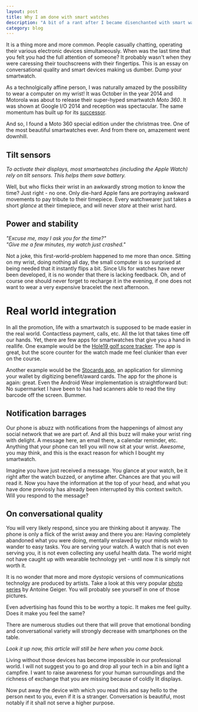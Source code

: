 ```yaml
---
layout: post
title: Why I am done with smart watches
description: "A bit of a rant after I became disenchanted with smart watches and sold mine"
category: blog
---
```


It is a thing more and more common. People casually chatting, operating their
various electronic devices simultaneously. When was the last time that you felt you had
the full attention of someone? It probably wasn't when they were caressing their
touchscreens with their fingertips. This is an essay on conversational
quality and smart devices making us dumber. Dump your smartwatch.

As a technolgically affine person, I was naturally amazed by the possibility to
wear a computer on my wrist! It was October in the year 2014 and Motorola was about to
release their super-hyped smartwatch *Moto 360*. It was shown at Google I/O 2014 and reception
was spectacular. The same momentum has built up for its [successor](http://www.wareable.com/smartwatches/motorola-moto-360-2-release-date-price-specs-725).

And so, I found a Moto 360 special edition under the christmas tree. One
of the most beautiful smartwatches ever. And from there on, amazement went downhill.

## Tilt sensors
*To activate their displays, most smartwatches (including the Apple Watch)
rely on tilt sensors. This helps them save battery.*

Well, but who flicks their wrist in an awkwardly strong motion to know the time?
Just right - no one. Only die-hard Apple fans are portraying awkward movements to
pay tribute to their timepiece.
Every watchwearer just takes a short *glance* at their timepiece,
and will never *stare* at their wrist hard.

## Power and stability
  *"Excuse me, may I ask you for the time?"*<br>
  *"Give me a few minutes, my watch just crashed."*

Not a joke, this first-world-problem happened to me more than once.
Sitting on my wrist, doing nothing all day, the small computer
is so surprised at being needed that it instantly flips a bit.
Since UIs for watches have never been developed, it is no wonder that
there is lacking feedback. Oh, and of course one should never
forget to recharge it in the evening, if one does not want to wear
a very expensive bracelet the next afternoon.

# Real world integration
In all the promotion, life with a smartwatch is supposed to be made easier in the real world.
Contactless payment, calls, etc. All the lot that takes time off our hands.
Yet, there are few apps for smartwatches that give you a hand in reallife.
One example would be the [Hole19 golf score tracker](https://play.google.com/store/apps/details?id=com.hole19golf.hole19.beta).
The app is great, but the score counter for the watch made me feel clunkier than
ever on the course.

Another example would be the [Stocards app](https://play.google.com/store/apps/details?id=de.stocard.stocard),
an application for slimming your wallet by digitizing benefit/award cards.
The app for the phone is again: great. Even the Android Wear implementation
is straightforward but: No supermarket I have been to has had scanners able to read the
tiny barcode off the screen. Bummer.

## Notification barrages
Our phone is abuzz with notifications from the happenings of almost any social network that we are part of.
And all this buzz will make your wrist ring with delight. A message here,
an email there, a calendar reminder, etc. Anything that your phone can tell you will now
sit at your wrist. *Awesome*, you may think, and this is the exact reason for which I bought my
smartwatch.

Imagine you have just received a message. You glance at your watch, be it right after the watch
buzzed, or anytime after. Chances are that you will read it. Now you have the information at
the top of your head, and what you have done previosly has already been interrupted by this context
switch. Will you respond to the message?

## On conversational quality
You will very likely respond, since you are thinking about it anyway.
The phone is only a flick of the wrist away and there you are:
Having completely abandoned what you were doing, mentally
enslaved by your minds wish to wander to easy tasks.
You are serving your watch. A watch that is not even serving you,
it is not even collecting any useful health data.
The world might not have caught up with wearable technology yet - until now
it is simply not worth it.

It is no wonder that more and more dystopic versions of communications technolgy
are produced by artists. Take a look at this very popular
[photo series](http://antoinegeiger.com/filter/photo/SUR-FAKE) by Antoine Geiger.
You will probably see yourself in one of those pictures.

Even advertising has found this to be worthy a topic. It makes me feel guilty.
Does it make you feel the same?

There are numerous studies out there that will prove that emotional bonding
and conversational variety will strongly decrease with smartphones on the table.

*Look it up now, this article will still be here when you come back.*

Living without those devices has become impossible in our professional world.
I will not suggest you to go and drop all your tech in a bin and light a campfire.
I want to raise awareness for your human surroundings and the richness of
exchange that you are missing because of coldly lit displays.

Now put away the device with which you read this and say hello to the person next to you,
even if it is a stranger. Conversation is beautiful, most notably if it shall not serve
a higher purpose.
